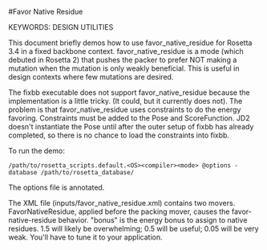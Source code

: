 #Favor Native Residue

KEYWORDS: DESIGN UTILITIES

This document briefly demos how to use favor_native_residue for Rosetta 3.4 in 
a fixed backbone context.  favor_native_residue is a mode (which debuted in 
Rosetta 2) that pushes the packer to prefer NOT making a mutation when the 
mutation is only weakly beneficial.  This is useful in design contexts where 
few mutations are desired.

The fixbb executable does not support favor_native_residue because the 
implementation is a little tricky.  (It could, but it currently does not).  The 
problem is that favor_native_residue uses constraints to do the energy 
favoring.  Constraints must be added to the Pose and ScoreFunction.  JD2 
doesn't instantiate the Pose until after the outer setup of fixbb has already 
completed, so there is no chance to load the constraints into fixbb.

To run the demo:

    /path/to/rosetta_scripts.default.<OS><compiler><mode> @options -database /path/to/rosetta_database/

The options file is annotated.

The XML file (inputs/favor_native_residue.xml) contains two movers.  
FavorNativeResidue, applied before the packing mover, causes the 
favor-native-residue behavior.  "bonus" is the energy bonus to assign to native 
residues.  1.5 will likely be overwhelming; 0.5 will be useful; 0.05 will be 
very weak.  You'll have to tune it to your application.
